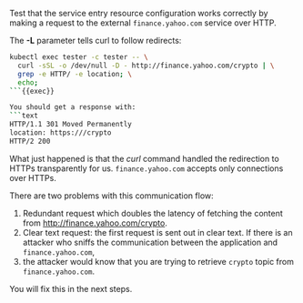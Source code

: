 Test that the service entry resource configuration works correctly by making a request
to the external `finance.yahoo.com` service over HTTP. 


The **-L** parameter tells curl to follow redirects:

```bash
kubectl exec tester -c tester -- \
  curl -sSL -o /dev/null -D - http://finance.yahoo.com/crypto | \
  grep -e HTTP/ -e location; \
  echo;
```{{exec}}

You should get a response with:
```text
HTTP/1.1 301 Moved Permanently
location: https:///crypto
HTTP/2 200
```


What just happened is that the *curl* command handled the redirection to HTTPs transparently for us.
`finance.yahoo.com` accepts only connections over HTTPs. 

There are two problems with this communication flow:

1. Redundant request which doubles the latency of fetching the content from http://finance.yahoo.com/crypto.
2. Clear text request: the first request is sent out in clear text. If there is an attacker who sniffs 
the communication between the application and `finance.yahoo.com`, 
3. the attacker would know that you are trying to retrieve `crypto` topic from `finance.yahoo.com`.

You will fix this in the next steps.